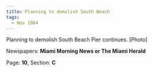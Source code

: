 ```yaml
---  
title: Planning to demolish South Beach  
tags:  
  - Nov 1984  
---  
```

  
Planning to demolish South Beach Pier continues. [Photo]  
  
Newspapers: **Miami Morning News or The Miami Herald**  
  
Page: **10**, Section: **C** 
